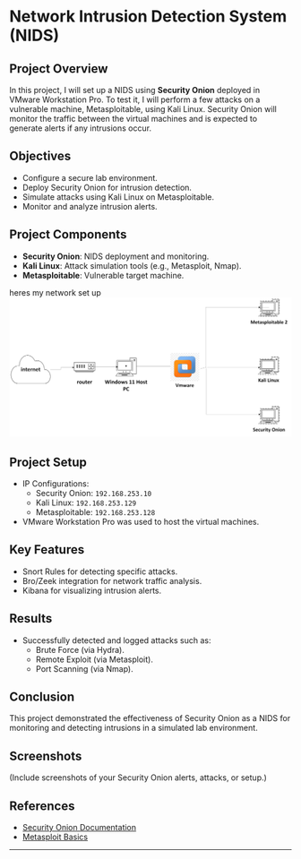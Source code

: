 # Network Intrusion Detection System (NIDS)

## Project Overview

In this project, I will set up a NIDS using **Security Onion** deployed in VMware Workstation Pro. To test it, I will perform a few attacks on a vulnerable machine, Metasploitable, using Kali Linux. Security Onion will monitor the traffic between the virtual machines and is expected to generate alerts if any intrusions occur.

## Objectives
- Configure a secure lab environment.
- Deploy Security Onion for intrusion detection.
- Simulate attacks using Kali Linux on Metasploitable.
- Monitor and analyze intrusion alerts.

## Project Components
- **Security Onion**: NIDS deployment and monitoring.
- **Kali Linux**: Attack simulation tools (e.g., Metasploit, Nmap).
- **Metasploitable**: Vulnerable target machine.


heres my network set up 
![Network Diagram](https://github.com/abdullahi0000/abdullahi-cybersecurity-portfolio/blob/main/Drawing.png?raw=true)


## Project Setup
- IP Configurations:
  - Security Onion: `192.168.253.10`
  - Kali Linux: `192.168.253.129`
  - Metasploitable: `192.168.253.128`
- VMware Workstation Pro was used to host the virtual machines.

## Key Features
- Snort Rules for detecting specific attacks.
- Bro/Zeek integration for network traffic analysis.
- Kibana for visualizing intrusion alerts.

## Results
- Successfully detected and logged attacks such as:
  - Brute Force (via Hydra).
  - Remote Exploit (via Metasploit).
  - Port Scanning (via Nmap).

## Conclusion
This project demonstrated the effectiveness of Security Onion as a NIDS for monitoring and detecting intrusions in a simulated lab environment.

## Screenshots
(Include screenshots of your Security Onion alerts, attacks, or setup.)

## References
- [Security Onion Documentation](https://securityonion.net/docs/)
- [Metasploit Basics](https://metasploit.help/)

---
